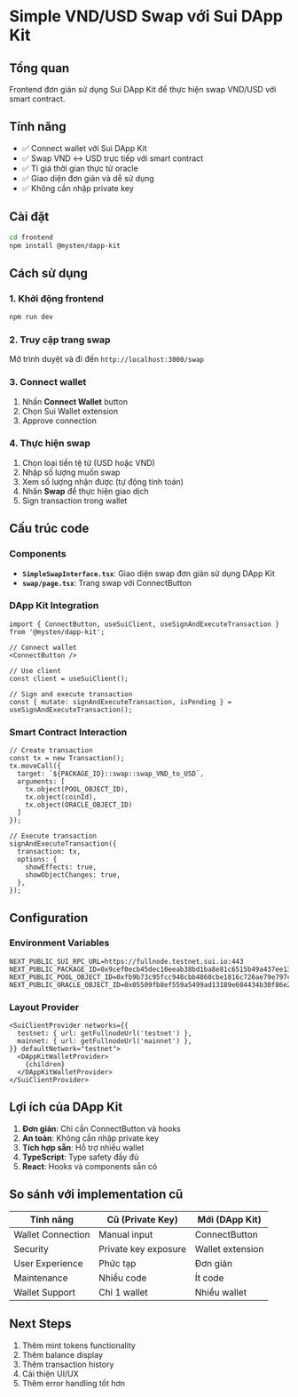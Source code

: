 # Simple VND/USD Swap với Sui DApp Kit

## Tổng quan

Frontend đơn giản sử dụng Sui DApp Kit để thực hiện swap VND/USD với smart contract.

## Tính năng

- ✅ Connect wallet với Sui DApp Kit
- ✅ Swap VND ↔ USD trực tiếp với smart contract
- ✅ Tỉ giá thời gian thực từ oracle
- ✅ Giao diện đơn giản và dễ sử dụng
- ✅ Không cần nhập private key

## Cài đặt

```bash
cd frontend
npm install @mysten/dapp-kit
```

## Cách sử dụng

### 1. Khởi động frontend

```bash
npm run dev
```

### 2. Truy cập trang swap

Mở trình duyệt và đi đến `http://localhost:3000/swap`

### 3. Connect wallet

1. Nhấn **Connect Wallet** button
2. Chọn Sui Wallet extension
3. Approve connection

### 4. Thực hiện swap

1. Chọn loại tiền tệ từ (USD hoặc VND)
2. Nhập số lượng muốn swap
3. Xem số lượng nhận được (tự động tính toán)
4. Nhấn **Swap** để thực hiện giao dịch
5. Sign transaction trong wallet

## Cấu trúc code

### Components

- **`SimpleSwapInterface.tsx`**: Giao diện swap đơn giản sử dụng DApp Kit
- **`swap/page.tsx`**: Trang swap với ConnectButton

### DApp Kit Integration

```tsx
import { ConnectButton, useSuiClient, useSignAndExecuteTransaction } from '@mysten/dapp-kit';

// Connect wallet
<ConnectButton />

// Use client
const client = useSuiClient();

// Sign and execute transaction
const { mutate: signAndExecuteTransaction, isPending } = useSignAndExecuteTransaction();
```

### Smart Contract Interaction

```tsx
// Create transaction
const tx = new Transaction();
tx.moveCall({
  target: `${PACKAGE_ID}::swap::swap_VND_to_USD`,
  arguments: [
    tx.object(POOL_OBJECT_ID),
    tx.object(coinId),
    tx.object(ORACLE_OBJECT_ID)
  ]
});

// Execute transaction
signAndExecuteTransaction({
  transaction: tx,
  options: {
    showEffects: true,
    showObjectChanges: true,
  },
});
```

## Configuration

### Environment Variables

```env
NEXT_PUBLIC_SUI_RPC_URL=https://fullnode.testnet.sui.io:443
NEXT_PUBLIC_PACKAGE_ID=0x9cef0ecb45dec10eeab38bd1ba8e81c6515b49a437ee1324d07fad8b7816a46a
NEXT_PUBLIC_POOL_OBJECT_ID=0xfb9b73c95fcc948cbb4860cbe1816c726ae79e797cf9c71865638c6832727ade
NEXT_PUBLIC_ORACLE_OBJECT_ID=0x05509fb8ef559a5499ad13189e604434b30f86e256bd692b80d1d5ccb2ddfe00
```

### Layout Provider

```tsx
<SuiClientProvider networks={{
  testnet: { url: getFullnodeUrl('testnet') },
  mainnet: { url: getFullnodeUrl('mainnet') },
}} defaultNetwork="testnet">
  <DAppKitWalletProvider>
    {children}
  </DAppKitWalletProvider>
</SuiClientProvider>
```

## Lợi ích của DApp Kit

1. **Đơn giản**: Chỉ cần ConnectButton và hooks
2. **An toàn**: Không cần nhập private key
3. **Tích hợp sẵn**: Hỗ trợ nhiều wallet
4. **TypeScript**: Type safety đầy đủ
5. **React**: Hooks và components sẵn có

## So sánh với implementation cũ

| Tính năng | Cũ (Private Key) | Mới (DApp Kit) |
|-----------|------------------|----------------|
| Wallet Connection | Manual input | ConnectButton |
| Security | Private key exposure | Wallet extension |
| User Experience | Phức tạp | Đơn giản |
| Maintenance | Nhiều code | Ít code |
| Wallet Support | Chỉ 1 wallet | Nhiều wallet |

## Next Steps

1. Thêm mint tokens functionality
2. Thêm balance display
3. Thêm transaction history
4. Cải thiện UI/UX
5. Thêm error handling tốt hơn
